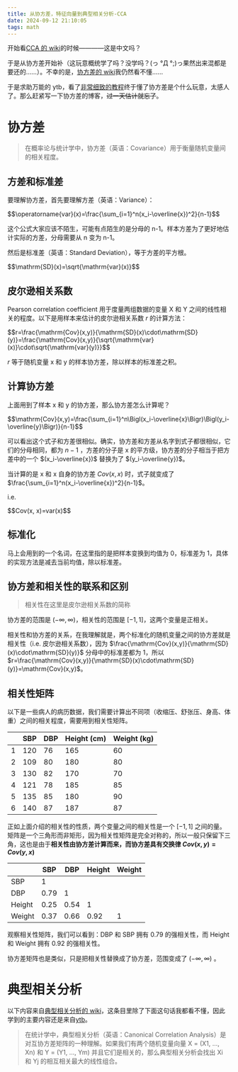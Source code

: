 ```yaml
---
title: 从协方差，特征向量到典型相关分析-CCA
date: 2024-09-12 21:10:05
tags: math
---
```


开始看[CCA 的 wiki](https://zh.wikipedia.org/wiki/%E5%85%B8%E5%9E%8B%E7%9B%B8%E5%85%B3)的时候————这是中文吗？

于是从协方差开始补（这玩意概统学了吗？没学吗？(っ °Д °;)っ果然出来混都是要还的……）。不幸的是，[协方差的 wiki](https://zh.wikipedia.org/wiki/%E5%8D%8F%E6%96%B9%E5%B7%AE)我仍然看不懂……

于是求助万能的 ytb，看了[非常细致的教程](https://www.youtube.com/watch?v=2bcmklvrXTQ)终于懂了协方差是个什么玩意，太感人了。那么赶紧写一下协方差的博客，~~过一天估计就忘了~~。

# 协方差

> 在概率论与统计学中，协方差（英语：Covariance）用于衡量随机变量间的相关程度。

## 方差和标准差

要理解协方差，首先要理解方差（英语：Variance）：

<div>$$\operatorname{var}(x)=\frac{\sum_{i=1}^n(x_i-\overline{x})^2}{n-1}$$</div>

这个公式大家应该不陌生，可能有点陌生的是分母的 n-1。样本方差为了更好地估计实际的方差，分母需要从 n 变为 n-1。

然后是标准差（英语：Standard Deviation），等于方差的平方根。

<div>$$\mathrm{SD}(x)=\sqrt{\mathrm{var}(x)}$$</div>

## 皮尔逊相关系数

Pearson correlation coefficient 用于度量两组数据的变量 X 和 Y 之间的线性相关的程度。以下是用样本来估计的皮尔逊相关系数 $r$ 的计算方法：

<div>$$r=\frac{\mathrm{Cov}(x,y)}{\mathrm{SD}(x)\cdot\mathrm{SD}(y)}=\frac{\mathrm{Cov}(x,y)}{\sqrt{\mathrm{var}(x)}\cdot\sqrt{\mathrm{var}(y)}}$$</div>

$r$ 等于随机变量 x 和 y 的样本协方差，除以样本的标准差之积。

## 计算协方差

上面用到了样本 x 和 y 的协方差，那么协方差怎么计算呢？

<div>$$\mathrm{Cov}(x,y)=\frac{\sum_{i=1}^n\Bigl(x_i-\overline{x}\Bigr)\Bigl(y_i-\overline{y}\Bigr)}{n-1}$$</div>

可以看出这个式子和方差很相似。确实，协方差和方差从名字到式子都很相似，它们的分母相同，都为 $n-1$ ，方差的分子是 x 的平方级，协方差的分子相当于把方差中的一个 $(x_i-\overline{x})$ 替换为了 $(y_i-\overline{y})$。

当计算的是 x 和 x 自身的协方差 $Cov(x, x)$ 时，式子就变成了 $\frac{\sum_{i=1}^n(x_i-\overline{x})^2}{n-1}$。

i.e.

<div>$$Cov(x, x)=var(x)$$</div>

## 标准化

马上会用到的一个名词，在这里指的是把样本变换到均值为 0，标准差为 1，具体的实现方法是减去当前均值，除以标准差。

## 协方差和相关性的联系和区别

> 相关性在这里是皮尔逊相关系数的简称

协方差的范围是 $(-\infty,\infty)$，相关性的范围是 $[-1,1]$，这两个变量是正相关。

相关性和协方差的关系，在我理解就是，两个标准化的随机变量之间的协方差就是相关性（i.e. 皮尔逊相关系数），因为 $\frac{\mathrm{Cov}(x,y)}{\mathrm{SD}(x)\cdot\mathrm{SD}(y)}$ 分母中的标准差都为 1，所以 $r=\frac{\mathrm{Cov}(x,y)}{\mathrm{SD}(x)\cdot\mathrm{SD}(y)}=\mathrm{Cov}(x,y)$。

## 相关性矩阵

以下是一些病人的病历数据，我们需要计算出不同项（收缩压、舒张压、身高、体重）之间的相关程度，需要用到相关性矩阵。

|     | SBP | DBP | Height (cm) | Weight (kg) |
| --- | --- | --- | ----------- | ----------- |
| 1   | 120 | 76  | 165         | 60          |
| 2   | 109 | 80  | 180         | 80          |
| 3   | 130 | 82  | 170         | 70          |
| 4   | 121 | 78  | 185         | 85          |
| 5   | 135 | 85  | 180         | 90          |
| 6   | 140 | 87  | 187         | 87          |

正如上面介绍的相关性的性质，两个变量之间的相关性是一个 $[-1,1]$ 之间的量。矩阵是一个三角形而非矩形，因为相关性矩阵是完全对称的，所以一般只保留下三角，这也是由于**相关性由协方差计算而来，而协方差具有交换律 $Cov(x,y)=Cov(y,x)$**

|        | SBP  | DBP  | Height | Weight |
| ------ | ---- | ---- | ------ | ------ |
| SBP    | 1    |      |        |        |
| DBP    | 0.79 | 1    |        |        |
| Height | 0.25 | 0.54 | 1      |        |
| Weight | 0.37 | 0.66 | 0.92   | 1      |

观察相关性矩阵，我们可以看到：DBP 和 SBP 拥有 0.79 的强相关性，而 Height 和 Weight 拥有 0.92 的强相关性。

协方差矩阵也是类似，只是把相关性替换成了协方差，范围变成了 $(-\infty,\infty)$ 。

# 典型相关分析

以下内容来自[典型相关分析的 wiki](https://zh.wikipedia.org/wiki/%E5%85%B8%E5%9E%8B%E7%9B%B8%E5%85%B3)，这条目里除了下面这句话我都看不懂，因此学到的主要内容还是来自[ytb](https://www.youtube.com/watch?v=2tUuyWTtPqM)。

> 在统计学中，典型相关分析（英语：Canonical Correlation Analysis）是对互协方差矩阵的一种理解。如果我们有两个随机变量向量 X = (X1, ..., Xn) 和 Y = (Y1, ..., Ym) 并且它们是相关的，那么典型相关分析会找出 Xi 和 Yj 的相互相关最大的线性组合。
